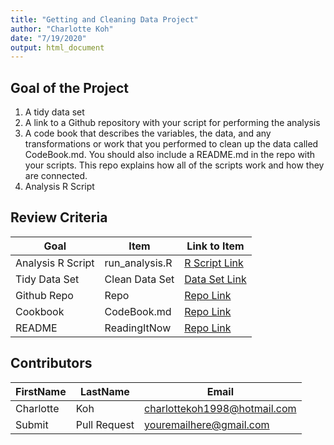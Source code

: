 ```yaml
---
title: "Getting and Cleaning Data Project"
author: "Charlotte Koh"
date: "7/19/2020"
output: html_document
---
```


## Goal of the Project
1. A tidy data set 
2. A link to a Github repository with your script for performing the analysis 
3. A code book that describes the variables, the data, and any transformations or work that you performed to clean up the data called CodeBook.md. You should also include a README.md in the repo with your scripts. This repo explains how all of the scripts work and how they are connected.
4. Analysis R Script

## Review Criteria

Goal | Item | Link to Item
--- | --- | ---
Analysis R Script |  run_analysis.R |  [R Script Link](https://github.com/charlottekoh1998/run_analysis/blob/master/run_analysis.R "run_analysis.R")
Tidy Data Set |  Clean Data Set |  [Data Set Link](https://github.com/charlottekoh1998/run_analysis/blob/master/tidyData.txt "tidyData.txt")
Github Repo | Repo |  [Repo Link](https://github.com/charlottekoh1998/run_analysis.git)
Cookbook | CodeBook.md |  [Repo Link](https://github.com/charlottekoh1998/run_analysis/blob/master/CodeBook.md "CodeBook.md")
README | ReadingItNow |  [Repo Link](https://github.com/charlottekoh1998/run_analysis/blob/master/README.md "README.md")

## Contributors

FirstName | LastName | Email
--- | --- | ---
Charlotte |  Koh |  <charlottekoh1998@hotmail.com>
Submit |  Pull Request | <youremailhere@gmail.com>



